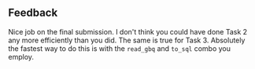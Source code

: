 ## Feedback

Nice job on the final submission. I don't think you could have done Task 2 any more efficiently than you did. The same is true for Task 3. Absolutely the fastest way to do this is with the `read_gbq` and `to_sql` combo you employ. 
